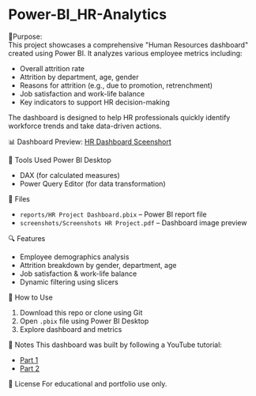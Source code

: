 # Power-BI_HR-Analytics
🎯Purpose:  
This project showcases a comprehensive "Human Resources dashboard" created using Power BI. It analyzes various employee metrics including:

- Overall attrition rate
- Attrition by department, age, gender
- Reasons for attrition (e.g., due to promotion, retrenchment)
- Job satisfaction and work-life balance
- Key indicators to support HR decision-making

The dashboard is designed to help HR professionals quickly identify workforce trends and take data-driven actions.

📊 Dashboard Preview:
[HR Dashboard Sceenshort](https://drive.google.com/file/d/18owDepMbJ8n4hsHKd3a0M63GnMdE9sOa/view?usp=sharing)

🧰 Tools Used
Power BI Desktop
- DAX (for calculated measures)
- Power Query Editor (for data transformation)

📁 Files
- `reports/HR Project Dashboard.pbix` – Power BI report file  
- `screenshots/Screenshots HR Project.pdf` – Dashboard image preview  

🔍 Features
- Employee demographics analysis  
- Attrition breakdown by gender, department, age  
- Job satisfaction & work-life balance  
- Dynamic filtering using slicers  

📂 How to Use
1. Download this repo or clone using Git  
2. Open `.pbix` file using Power BI Desktop  
3. Explore dashboard and metrics  

📌 Notes
This dashboard was built by following a YouTube tutorial:
- [Part 1](https://youtu.be/0BKlUySopU4)
- [Part 2](https://youtu.be/gFKNSmO8oyA&t=1789s)

📄 License
For educational and portfolio use only.
